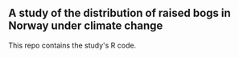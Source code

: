 ## A study of the distribution of raised bogs in Norway under climate change

This repo contains the study's R code.
